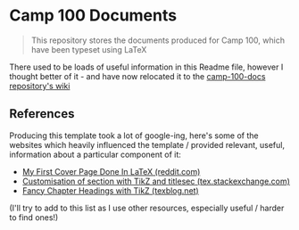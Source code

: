 # Camp 100 Documents

> This repository stores the documents produced for Camp 100, which have been typeset using LaTeX

There used to be loads of useful information in this Readme file, however I thought better of it - and have now relocated it to the [camp-100-docs repository's wiki](https://github.com/wcfolk/camp-100-docs/wiki)

## References
Producing this template took a lot of google-ing, here's some of the websites which heavily influenced the template / provided relevant, useful, information about a particular component of it:
* [My First Cover Page Done In LaTeX (reddit.com)](https://www.reddit.com/r/LaTeX/comments/faij1n/my_first_cover_page_done_in_latex_is_it/)
* [Customisation of section with TikZ and titlesec (tex.stackexchange.com)](https://tex.stackexchange.com/questions/271563/customization-of-section-with-tikz-and-titlesec)
* [Fancy Chapter Headings with TikZ (texblog.net)](https://texblog.net/latex-archive/uncategorized/fancy-chapter-tikz/)

(I'll try to add to this list as I use other resources, especially useful / harder to find ones!)


